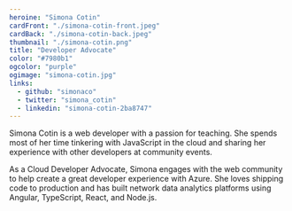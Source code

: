 ```yaml
---
heroine: "Simona Cotin"
cardFront: "./simona-cotin-front.jpeg"
cardBack: "./simona-cotin-back.jpeg"
thumbnail: "./simona-cotin.png"
title: "Developer Advocate"
color: "#7980b1"
ogcolor: "purple"
ogimage: "simona-cotin.jpg"
links:
  - github: "simonaco"
  - twitter: "simona_cotin"
  - linkedin: "simona-cotin-2ba8747"
---
```


Simona Cotin is a web developer with a passion for teaching. She spends most of her time tinkering with JavaScript in the cloud and sharing her experience with other developers at community events.

As a Cloud Developer Advocate, Simona engages with the web community to help create a great developer experience with Azure. She loves shipping code to production and has built network data analytics platforms using Angular, TypeScript, React, and Node.js.
